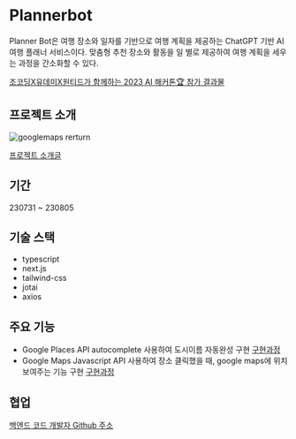 # Plannerbot
Planner Bot은 여행 장소와 일자를 기반으로 여행 계획을 제공하는 ChatGPT 기반 AI 여행 플래너 서비스이다.
맞춤형 추천 장소와 활동을 일 별로 제공하여 여행 계획을 세우는 과정을 간소화할 수 있다.

[조코딩X유데미X원티드가 함께하는 2023 AI 해커톤🏆 참가 결과물](https://udemy.wjtb.co.kr/event/id/179)


## 프로젝트 소개
![googlemaps rerturn](https://github.com/CLOUDoort/Plannerbot-Frontend/assets/93777385/e231c889-dd5e-4ad2-a078-dc3571fff8d9)

[프로젝트 소개글](https://velog.io/@cloud_oort/Next.js-Planner-bot-%ED%94%84%EB%A1%9C%EC%A0%9D%ED%8A%B8-%EC%86%8C%EA%B0%9C)

## 기간
230731 ~ 230805

## 기술 스택
- typescript
- next.js
- tailwind-css
- jotai
- axios

## 주요 기능
- Google Places API autocomplete 사용하여 도시이름 자동완성 구현 [구현과정](https://velog.io/@cloud_oort/Next.js-react-google-autocomplete-%EC%9D%B4%EC%9A%A9%ED%95%98%EC%97%AC-%EB%8F%84%EC%8B%9C%EC%9D%B4%EB%A6%84-%EC%9E%90%EB%8F%99%EC%99%84%EC%84%B1-%EA%B5%AC%ED%98%84)
- Google Maps Javascript API 사용하여 장소 클릭했을 때, google maps에 위치 보여주는 기능 구현  [구현과정](https://velog.io/@cloud_oort/Next.js-google-maps-%EC%82%AC%EC%9A%A9)

## 협업
[백엔드 코드 개발자 Github 주소](https://github.com/HoonDongKang/planner-bot)
